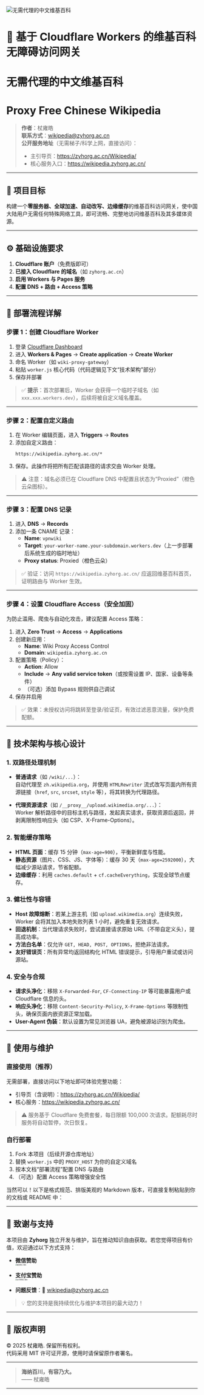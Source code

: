 ![无需代理的中文维基百科](https://pub-3433f1b6996846838340064e4e5f75a4.r2.dev/images/klutravz4w7to_7849328529d94b329559527a0dbd0da8.jpg) 
# 📘 基于 Cloudflare Workers 的维基百科无障碍访问网关
# 无需代理的中文维基百科
# Proxy Free Chinese Wikipedia

> **作者**：杖雍皓  
> **联系方式**：wikipedia@zyhorg.ac.cn  
> **公开服务地址**（无需梯子/科学上网，直接访问）：  
> - 主引导页：https://zyhorg.ac.cn/Wikipedia/  
> - 核心服务入口：https://wikipedia.zyhorg.ac.cn/

---

## 🎯 项目目标

构建一个**零服务器、全球加速、自动改写、边缘缓存**的维基百科访问网关，使中国大陆用户无需任何特殊网络工具，即可流畅、完整地访问维基百科及其多媒体资源。

---

## ⚙️ 基础设施要求

1. **Cloudflare 账户**（免费版即可）
2. **已接入 Cloudflare 的域名**（如 `zyhorg.ac.cn`）
3. **启用 Workers 与 Pages 服务**
4. **配置 DNS + 路由 + Access 策略**

---

## 📂 部署流程详解

### 步骤 1：创建 Cloudflare Worker

1. 登录 [Cloudflare Dashboard](https://dash.cloudflare.com/)
2. 进入 **Workers & Pages** → **Create application** → **Create Worker**
3. 命名 Worker（如 `wiki-proxy-gateway`）
4. 粘贴 `worker.js` 核心代码（代码逻辑见下文“技术架构”部分）
5. 保存并部署

> ✅ **提示**：首次部署后，Worker 会获得一个临时子域名（如 `xxx.xxx.workers.dev`），后续将被自定义域名覆盖。

---

### 步骤 2：配置自定义路由

1. 在 Worker 编辑页面，进入 **Triggers** → **Routes**
2. 添加自定义路由：
   ```
   https://wikipedia.zyhorg.ac.cn/*
   ```
3. 保存。此操作将把所有匹配该路径的请求交由 Worker 处理。

> ⚠️ 注意：域名必须已在 Cloudflare DNS 中配置且状态为“Proxied”（橙色云朵图标）。

---

### 步骤 3：配置 DNS 记录

1. 进入 **DNS** → **Records**
2. 添加一条 CNAME 记录：
   - **Name**: `vpnwiki`
   - **Target**: `your-worker-name.your-subdomain.workers.dev`（上一步部署后系统生成的临时地址）
   - **Proxy status**: Proxied（橙色云朵）

> ✅ 验证：访问 `https://wikipedia.zyhorg.ac.cn/` 应返回维基百科首页，证明路由与 Worker 生效。

---

### 步骤 4：设置 Cloudflare Access（安全加固）

为防止滥用、爬虫与自动化攻击，建议配置 Access 策略：

1. 进入 **Zero Trust** → **Access** → **Applications**
2. 创建新应用：
   - **Name**: Wiki Proxy Access Control
   - **Domain**: `wikipedia.zyhorg.ac.cn`
3. 配置策略（Policy）：
   - **Action**: Allow
   - **Include** → **Any valid service token**（或按需设置 IP、国家、设备等条件）
   - （可选）添加 Bypass 规则供自己调试
4. 保存并启用

> ✅ 效果：未授权访问将跳转至登录/验证页，有效过滤恶意流量，保护免费配额。

---

## 🧠 技术架构与核心设计

### 1. 双路径处理机制

- **普通请求**（如 `/wiki/...`）：  
  自动代理至 `zh.wikipedia.org`，并使用 `HTMLRewriter` 流式改写页面内所有资源链接（`href`, `src`, `srcset`, `style` 等），将其转换为代理路径。

- **代理资源请求**（如 `/__proxy__/upload.wikimedia.org/...`）：  
  Worker 解析路径中的目标主机与路径，发起真实请求，获取资源后返回，并剥离限制性响应头（如 CSP、X-Frame-Options）。

### 2. 智能缓存策略

- **HTML 页面**：缓存 15 分钟（`max-age=900`），平衡新鲜度与性能。
- **静态资源**（图片、CSS、JS、字体等）：缓存 30 天（`max-age=2592000`），大幅减少源站请求，节省配额。
- **边缘缓存**：利用 `caches.default` + `cf.cacheEverything`，实现全球节点缓存。

### 3. 健壮性与容错

- **Host 故障熔断**：若某上游主机（如 `upload.wikimedia.org`）连续失败，Worker 会将其加入本地失败列表 1 小时，避免重复无效请求。
- **回退机制**：当代理请求失败时，尝试直接请求原始 URL（不带自定义头），提高成功率。
- **方法白名单**：仅允许 `GET, HEAD, POST, OPTIONS`，拒绝非法请求。
- **友好错误页**：所有异常均返回结构化 HTML 错误提示，引导用户重试或访问源站。

### 4. 安全与合规

- **请求头净化**：移除 `X-Forwarded-For`, `CF-Connecting-IP` 等可能暴露用户或 Cloudflare 信息的头。
- **响应头净化**：移除 `Content-Security-Policy`, `X-Frame-Options` 等限制性头，确保页面内嵌资源正常加载。
- **User-Agent 伪装**：默认设置为常见浏览器 UA，避免被源站识别为爬虫。

---

## 🚀 使用与维护

### 直接使用（推荐）

无需部署，直接访问以下地址即可体验完整功能：

- 引导页（含说明）：https://zyhorg.ac.cn/Wikipedia/
- 核心服务：https://wikipedia.zyhorg.ac.cn/

> ⚠️ 服务基于 Cloudflare 免费套餐，每日限额 100,000 次请求。配额耗尽时服务将自动暂停，次日恢复。

### 自行部署

1. Fork 本项目（后续开源仓库地址）
2. 替换 `worker.js` 中的 `PROXY_HOST` 为你的自定义域名
3. 按本文档“部署流程”配置 DNS 与路由
4. （可选）配置 Access 策略增强安全性

当然可以！以下是格式规范、排版美观的 Markdown 版本，可直接复制粘贴到你的文档或 README 中：

---

## 🤝 致谢与支持

本项目由 **Zyhorg** 独立开发与维护，旨在推动知识自由获取。若您觉得项目有价值，欢迎通过以下方式支持：

- **微信赞助**  
  <img src="https://pub-3433f1b6996846838340064e4e5f75a4.r2.dev/images/wechat.jpg" alt="微信赞助二维码" style="zoom: 25%;" />

- **支付宝赞助**  
  <img src="https://pub-3433f1b6996846838340064e4e5f75a4.r2.dev/images/zhifubao.jpg" alt="支付宝赞助二维码" style="zoom:25%;" />

- **问题反馈**：📧 [wikipedia@zyhorg.ac.cn](mailto:wikipedia@zyhorg.ac.cn)

> 💡 您的支持是我持续优化与维护本项目的最大动力！

---

## 📜 版权声明

© 2025 杖雍皓. 保留所有权利。  
代码采用 MIT 许可证开源，使用时请保留原作者署名。

---

> **海纳百川，有容乃大。**  
> —— 杖雍皓

---
